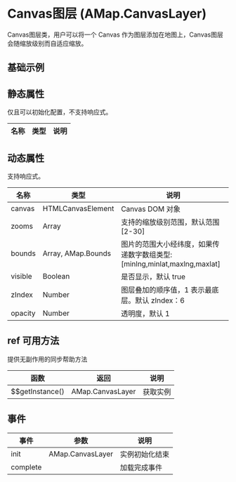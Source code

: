 # Canvas图层 (AMap.CanvasLayer)
Canvas图层类，用户可以将一个 Canvas 作为图层添加在地图上，Canvas图层会随缩放级别而自适应缩放。

## 基础示例

<vuep template="#example"></vuep>

<script v-pre type="text/x-template" id="example">

  <template>
    <div class="amap-page-container">
      <el-amap  :zoom="zoom" :center="center" @init="initMap" class="amap-demo">
        <el-amap-layer-canvas v-if="canvas" :canvas="canvas" :bounds="bounds" :visible="visible" @init="initLayer"></el-amap-layer-canvas>
      </el-amap>
      <div class="toolbar">
        <button type="button" name="button" @click="toggleVisible">{{visible ? '隐藏图层' : '显示图层'}}</button>
      </div>
    </div>
  </template>

  <style>
    .amap-demo {
      height: 300px;
    }
  </style>

  <script>
    module.exports = {
      name: 'amap-page',
      data() {
        return {
          zoom: 15,
          center: [116.33719, 39.942384],
          visible: true,
          bounds: [116.327911, 39.939229,116.342659, 39.946275],
          canvas: null,
          context: null
        };
      },
      methods: {
        toggleVisible(){
          this.visible = !this.visible;
        },
        initMap(map){
          var canvas = document.createElement('canvas');
          canvas.width = canvas.height = 200;
      
          var context = canvas.getContext('2d');
          context.fillStyle = 'rgb(0,100,255)';
          context.strokeStyle = 'white';
          context.globalAlpha = 1;
          context.lineWidth = 2;
          this.canvas = canvas;
          this.context = context;
        },
        initLayer(layer){
          var radious = 0;
          var draw = () => {
              this.context.clearRect(0, 0, 200, 200);
              this.context.globalAlpha = (this.context.globalAlpha - 0.01 + 1) % 1;
              radious = (radious + 1) % 100;
      
              this.context.beginPath();
              this.context.arc(100, 100, radious, 0, 2 * Math.PI);
              this.context.fill();
              this.context.stroke();
      
              // 刷新渲染图层
              layer.reFresh();
      
              AMap.Util.requestAnimFrame(draw);
          };
          draw();
        }
      }
    };
  </script>

</script>


## 静态属性
仅且可以初始化配置，不支持响应式。

名称 | 类型 | 说明
---|---|---|

## 动态属性
支持响应式。

名称 | 类型 | 说明
---|---|---|
canvas | HTMLCanvasElement | Canvas DOM 对象
zooms | Array | 支持的缩放级别范围，默认范围 [2-30]
bounds | Array, AMap.Bounds | 图片的范围大小经纬度，如果传递数字数组类型: [minlng,minlat,maxlng,maxlat]
visible | Boolean | 是否显示，默认 true
zIndex | Number | 图层叠加的顺序值，1 表示最底层。默认 zIndex：6
opacity | Number | 透明度，默认 1

## ref 可用方法
提供无副作用的同步帮助方法

函数 | 返回 | 说明
---|---|---|
$$getInstance() | AMap.CanvasLayer | 获取实例

## 事件

事件 | 参数 | 说明
---|---|---|
init | AMap.CanvasLayer | 实例初始化结束
complete |  | 加载完成事件


